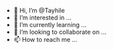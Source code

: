 - 👋 Hi, I’m @Tayhile
- 👀 I’m interested in ...
- 🌱 I’m currently learning ...
- 💞️ I’m looking to collaborate on ...
- 📫 How to reach me ...

<!---
Tayhile/Tayhile is a ✨ special ✨ repository because its `README.md` (this file) appears on your GitHub profile.
You can click the Preview link to take a look at your changes.
--->

